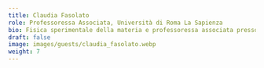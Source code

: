 ```yaml
---
title: Claudia Fasolato
role: Professoressa Associata, Università di Roma La Sapienza
bio: Fisica sperimentale della materia e professoressa associata presso il Dipartimento di Fisica della Sapienza. La sua ricerca ha come oggetto principale le molecole chirali, cioè distinte dalla propria immagine specchiata, e le loro affascinanti proprietà fisiche. Negli ultimi anni ha passato parecchio tempo in laboratorio, studiando i materiali nanostrutturati e biologici attraverso la loro interazione con la luce. È convinta che la redistribuzione del sapere scientifico sia una parte importantissima del lavoro di ricerca. Per questo, da diversi anni racconta la fisica con laboratori didattici e progetti di comunicazione scientifica in università, scuole, piazze e parchi.
draft: false
image: images/guests/claudia_fasolato.webp
weight: 7
---
```

